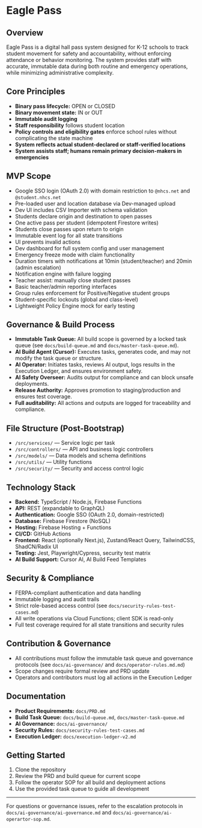 # Eagle Pass

## Overview
Eagle Pass is a digital hall pass system designed for K-12 schools to track student movement for safety and accountability, without enforcing attendance or behavior monitoring. The system provides staff with accurate, immutable data during both routine and emergency operations, while minimizing administrative complexity.

## Core Principles
- **Binary pass lifecycle:** OPEN or CLOSED
- **Binary movement state:** IN or OUT
- **Immutable audit logging**
- **Staff responsibility** follows student location
- **Policy controls and eligibility gates** enforce school rules without complicating the state machine
- **System reflects actual student-declared or staff-verified locations**
- **System assists staff; humans remain primary decision-makers in emergencies**

## MVP Scope
- Google SSO login (OAuth 2.0) with domain restriction to `@nhcs.net` and `@student.nhcs.net`
- Pre-loaded user and location database via Dev-managed upload
- Dev UI includes CSV Importer with schema validation
- Students declare origin and destination to open passes
- One active pass per student (idempotent Firestore writes)
- Students close passes upon return to origin
- Immutable event log for all state transitions
- UI prevents invalid actions
- Dev dashboard for full system config and user management
- Emergency freeze mode with claim functionality
- Duration timers with notifications at 10min (student/teacher) and 20min (admin escalation)
- Notification engine with failure logging
- Teacher assist: manually close student passes
- Basic teacher/admin reporting interfaces
- Group rules enforcement for Positive/Negative student groups
- Student-specific lockouts (global and class-level)
- Lightweight Policy Engine mock for early testing

## Governance & Build Process
- **Immutable Task Queue:** All build scope is governed by a locked task queue (see `docs/build-queue.md` and `docs/master-task-queue.md`).
- **AI Build Agent (Cursor):** Executes tasks, generates code, and may not modify the task queue or structure.
- **AI Operator:** Initiates tasks, reviews AI output, logs results in the Execution Ledger, and ensures environment safety.
- **AI Safety Overseer:** Audits output for compliance and can block unsafe deployments.
- **Release Authority:** Approves promotion to staging/production and ensures test coverage.
- **Full auditability:** All actions and outputs are logged for traceability and compliance.

## File Structure (Post-Bootstrap)
- `/src/services/` — Service logic per task
- `/src/controllers/` — API and business logic controllers
- `/src/models/` — Data models and schema definitions
- `/src/utils/` — Utility functions
- `/src/security/` — Security and access control logic

## Technology Stack
- **Backend:** TypeScript / Node.js, Firebase Functions
- **API:** REST (expandable to GraphQL)
- **Authentication:** Google SSO (OAuth 2.0, domain-restricted)
- **Database:** Firebase Firestore (NoSQL)
- **Hosting:** Firebase Hosting + Functions
- **CI/CD:** GitHub Actions
- **Frontend:** React (optionally Next.js), Zustand/React Query, TailwindCSS, ShadCN/Radix UI
- **Testing:** Jest, Playwright/Cypress, security test matrix
- **AI Build Support:** Cursor AI, AI Build Feed Templates

## Security & Compliance
- FERPA-compliant authentication and data handling
- Immutable logging and audit trails
- Strict role-based access control (see `docs/security-rules-test-cases.md`)
- All write operations via Cloud Functions; client SDK is read-only
- Full test coverage required for all state transitions and security rules

## Contribution & Governance
- All contributions must follow the immutable task queue and governance protocols (see `docs/ai-governance/` and `docs/operator-rules.md.md`)
- Scope changes require formal review and PRD update
- Operators and contributors must log all actions in the Execution Ledger

## Documentation
- **Product Requirements:** `docs/PRD.md`
- **Build Task Queue:** `docs/build-queue.md`, `docs/master-task-queue.md`
- **AI Governance:** `docs/ai-governance/`
- **Security Rules:** `docs/security-rules-test-cases.md`
- **Execution Ledger:** `docs/execution-ledger-v2.md`

## Getting Started
1. Clone the repository
2. Review the PRD and build queue for current scope
3. Follow the operator SOP for all build and deployment actions
4. Use the provided task queue to guide all development

---
For questions or governance issues, refer to the escalation protocols in `docs/ai-governance/ai-governance.md` and `docs/ai-governance/ai-operartor-sop.md`. 